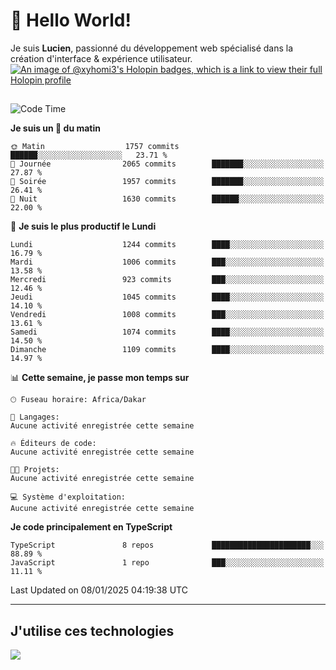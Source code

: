 # 👋 Hello World!

Je suis **Lucien**, passionné du développement web spécialisé dans la création d'interface & expérience utilisateur.
[![An image of @xyhomi3's Holopin badges, which is a link to view their full Holopin profile](https://holopin.me/xyhomi3)](https://holopin.io/@xyhomi3)

##

<!--START_SECTION:waka-->
![Code Time](http://img.shields.io/badge/Code%20Time-2%2C834%20hrs%2050%20mins-blue)

**Je suis un 🐤 du matin** 

```text
🌞 Matin                  1757 commits        ██████░░░░░░░░░░░░░░░░░░░   23.71 % 
🌆 Journée                2065 commits        ███████░░░░░░░░░░░░░░░░░░   27.87 % 
🌃 Soirée                 1957 commits        ███████░░░░░░░░░░░░░░░░░░   26.41 % 
🌙 Nuit                   1630 commits        ██████░░░░░░░░░░░░░░░░░░░   22.00 % 
```
📅 **Je suis le plus productif le Lundi** 

```text
Lundi                    1244 commits        ████░░░░░░░░░░░░░░░░░░░░░   16.79 % 
Mardi                    1006 commits        ███░░░░░░░░░░░░░░░░░░░░░░   13.58 % 
Mercredi                 923 commits         ███░░░░░░░░░░░░░░░░░░░░░░   12.46 % 
Jeudi                    1045 commits        ████░░░░░░░░░░░░░░░░░░░░░   14.10 % 
Vendredi                 1008 commits        ███░░░░░░░░░░░░░░░░░░░░░░   13.61 % 
Samedi                   1074 commits        ████░░░░░░░░░░░░░░░░░░░░░   14.50 % 
Dimanche                 1109 commits        ████░░░░░░░░░░░░░░░░░░░░░   14.97 % 
```


📊 **Cette semaine, je passe mon temps sur** 

```text
🕑︎ Fuseau horaire: Africa/Dakar

💬 Langages: 
Aucune activité enregistrée cette semaine

🔥 Éditeurs de code: 
Aucune activité enregistrée cette semaine

🐱‍💻 Projets: 
Aucune activité enregistrée cette semaine

💻 Système d'exploitation: 
Aucune activité enregistrée cette semaine
```

**Je code principalement en TypeScript** 

```text
TypeScript               8 repos             ██████████████████████░░░   88.89 % 
JavaScript               1 repo              ███░░░░░░░░░░░░░░░░░░░░░░   11.11 % 
```




 Last Updated on 08/01/2025 04:19:38 UTC
<!--END_SECTION:waka-->
---

## J'utilise ces technologies

<p align="left">
  <a href="https://skillicons.dev">
    <img src="https://skillicons.dev/icons?i=ts,js,md,scss,tailwind,react,docker,express,astro,vite,nextjs,vercel,figma,ableton" />
  </a>
</p>

